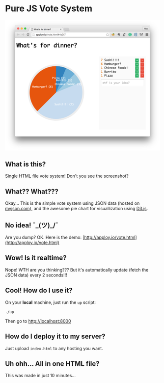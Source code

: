 # Pure JS Vote System

![](screenshot.png)

## What is this?
Single HTML file vote system! Don't you see the screenshot?

## What?? What???
Okay... This is the simple vote system using JSON data (hosted on [myjson.com](http://myjson.com)), and the awesome pie chart for visuallization using [D3.js](http://d3js.org).

## No idea! ¯\_(ツ)_/¯
Are you dump? OK. Here is the demo: [http://apploy.io/vote.html](http://apploy.io/vote.html)

## Wow! Is it realtime?
Nope! WTH are you thinking??? But it's automatically update (fetch the JSON data) every 2 seconds!!!

## Cool! How do I use it?
On your **local** machine, just run the `up` script:

```
./up
```

Then go to [http://localhost:8000](http://localhost:8000)

## How do I deploy it to my server?
Just upload `index.html` to any hosting you want.

## Uh ohh... All in one HTML file?
This was made in just 10 minutes...
